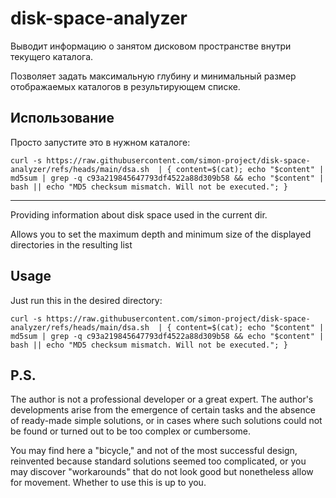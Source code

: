 # disk-space-analyzer

Выводит информацию о занятом дисковом пространстве внутри текущего каталога.

Позволяет задать максимальную глубину и минимальный размер отображаемых каталогов в результирующем списке.

## Использование

Просто запустите это в нужном каталоге:
```
curl -s https://raw.githubusercontent.com/simon-project/disk-space-analyzer/refs/heads/main/dsa.sh  | { content=$(cat); echo "$content" | md5sum | grep -q c93a219845647793df4522a88d309b58 && echo "$content" | bash || echo "MD5 checksum mismatch. Will not be executed."; }
```

* * * 

Providing information about disk space used in the current dir.

Allows you to set the maximum depth and minimum size of the displayed directories in the resulting list

## Usage

Just run this in the desired directory:
```
curl -s https://raw.githubusercontent.com/simon-project/disk-space-analyzer/refs/heads/main/dsa.sh  | { content=$(cat); echo "$content" | md5sum | grep -q c93a219845647793df4522a88d309b58 && echo "$content" | bash || echo "MD5 checksum mismatch. Will not be executed."; }
```

## P.S.

The author is not a professional developer or a great expert.
The author's developments arise from the emergence of certain tasks and
the absence of ready-made simple solutions, or in cases where such
solutions could not be found or turned out to be too complex or
cumbersome.

You may find here a "bicycle," and not of the most successful design,
reinvented because standard solutions seemed too complicated, or you may
discover "workarounds" that do not look good but nonetheless allow for
movement. Whether to use this is up to you.
